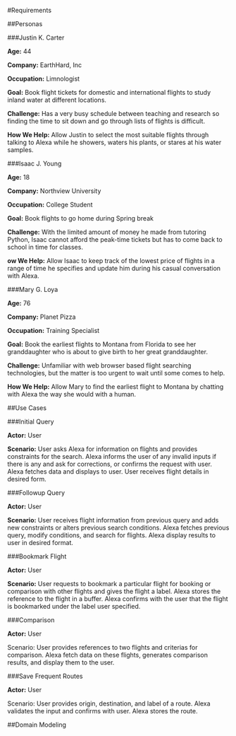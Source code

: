 #Requirements

##Personas

###Justin K. Carter

**Age:** 44

**Company:** EarthHard, Inc

**Occupation:** Limnologist

**Goal:** Book flight tickets for domestic and international flights to study inland water at different locations. 

**Challenge:** Has a very busy schedule between teaching and research so finding the time to sit down and go through lists of flights is difficult. 

**How We Help:** Allow Justin to select the most suitable flights through talking to Alexa while he showers, waters his plants, or stares at his water samples. 

###Isaac J. Young

**Age:** 18

**Company:** Northview University

**Occupation:** College Student

**Goal:** Book flights to go home during Spring break

**Challenge:** With the limited amount of money he made from tutoring Python, Isaac cannot afford the peak-time tickets but has to come back to school in time for classes. 

**ow We Help:** Allow Isaac to keep track of the lowest price of flights in a range of time he specifies and update him during his casual conversation with Alexa. 

###Mary G. Loya

**Age:** 76

**Company:** Planet Pizza

**Occupation:** Training Specialist

**Goal:** Book the earliest flights to Montana from Florida to see her granddaughter who is about to give birth to her great granddaughter. 

**Challenge:** Unfamiliar with web browser based flight searching technologies, but the matter is too urgent to wait until some comes to help. 

**How We Help:** Allow Mary to find the earliest flight to Montana by chatting with Alexa the way she would with a human. 

##Use Cases

###Initial Query

**Actor:** User

**Scenario:** User asks Alexa for information on flights and provides constraints for the search. Alexa informs the user of any invalid inputs if there is any and ask for corrections, or confirms the request with user. Alexa fetches data and displays to user. User receives flight details in desired form. 

###Followup Query

**Actor:** User

**Scenario:** User receives flight information from previous query and adds new constraints or alters previous search conditions. Alexa fetches previous query, modify conditions, and search for flights. Alexa display results to user in desired format. 

###Bookmark Flight

**Actor:** User

**Scenario:** User requests to bookmark a particular flight for booking or comparison with other flights and gives the flight a label. Alexa stores the reference to the flight in a buffer. Alexa confirms with the user that the flight is bookmarked under the label user specified. 

###Comparison

**Actor:** User

Scenario: User provides references to two flights and criterias for comparison. Alexa fetch data on these flights, generates comparison results, and display them to the user. 

###Save Frequent Routes

**Actor:** User

Scenario: User provides origin, destination, and label of a route. Alexa validates the input and confirms with user. Alexa stores the route. 

##Domain Modeling

